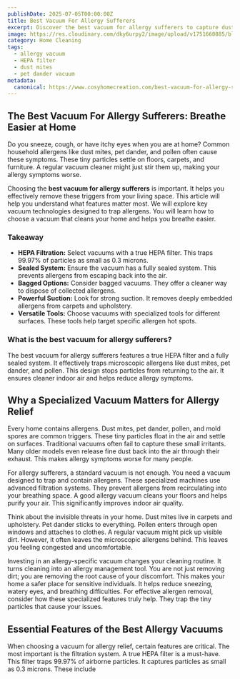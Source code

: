 ```yaml
---
publishDate: 2025-07-05T00:00:00Z
title: Best Vacuum For Allergy Sufferers
excerpt: Discover the best vacuum for allergy sufferers to capture dust, pet dander, and pollen. Improve your home's air quality and reduce allergy symptoms.
image: https://res.cloudinary.com/dky6urpy2/image/upload/v1751660885/blog_image_1751660884_c1bmoc.webp
category: Home Cleaning
tags:
  - allergy vacuum
  - HEPA filter
  - dust mites
  - pet dander vacuum
metadata:
  canonical: https://www.cosyhomecreation.com/best-vacuum-for-allergy-sufferers
---
```


## The Best Vacuum For Allergy Sufferers: Breathe Easier at Home

Do you sneeze, cough, or have itchy eyes when you are at home? Common household allergens like dust mites, pet dander, and pollen often cause these symptoms. These tiny particles settle on floors, carpets, and furniture. A regular vacuum cleaner might just stir them up, making your allergy symptoms worse.

Choosing the **best vacuum for allergy sufferers** is important. It helps you effectively remove these triggers from your living space. This article will help you understand what features matter most. We will explore key vacuum technologies designed to trap allergens. You will learn how to choose a vacuum that cleans your home and helps you breathe easier.

### Takeaway

*   **HEPA Filtration:** Select vacuums with a true HEPA filter. This traps 99.97% of particles as small as 0.3 microns.
*   **Sealed System:** Ensure the vacuum has a fully sealed system. This prevents allergens from escaping back into the air.
*   **Bagged Options:** Consider bagged vacuums. They offer a cleaner way to dispose of collected allergens.
*   **Powerful Suction:** Look for strong suction. It removes deeply embedded allergens from carpets and upholstery.
*   **Versatile Tools:** Choose vacuums with specialized tools for different surfaces. These tools help target specific allergen hot spots.

### What is the best vacuum for allergy sufferers?

The best vacuum for allergy sufferers features a true HEPA filter and a fully sealed system. It effectively traps microscopic allergens like dust mites, pet dander, and pollen. This design stops particles from returning to the air. It ensures cleaner indoor air and helps reduce allergy symptoms.

## Why a Specialized Vacuum Matters for Allergy Relief

Every home contains allergens. Dust mites, pet dander, pollen, and mold spores are common triggers. These tiny particles float in the air and settle on surfaces. Traditional vacuums often fail to capture these small irritants. Many older models even release fine dust back into the air through their exhaust. This makes allergy symptoms worse for many people.

For allergy sufferers, a standard vacuum is not enough. You need a vacuum designed to trap and contain allergens. These specialized machines use advanced filtration systems. They prevent allergens from recirculating into your breathing space. A good allergy vacuum cleans your floors and helps purify your air. This significantly improves indoor air quality.

Think about the invisible threats in your home. Dust mites live in carpets and upholstery. Pet dander sticks to everything. Pollen enters through open windows and attaches to clothes. A regular vacuum might pick up visible dirt. However, it often leaves the microscopic allergens behind. This leaves you feeling congested and uncomfortable.

Investing in an allergy-specific vacuum changes your cleaning routine. It turns cleaning into an allergy management tool. You are not just removing dirt; you are removing the root cause of your discomfort. This makes your home a safer place for sensitive individuals. It helps reduce sneezing, watery eyes, and breathing difficulties. For effective allergen removal, consider how these specialized features truly help. They trap the tiny particles that cause your issues.

## Essential Features of the Best Allergy Vacuums

When choosing a vacuum for allergy relief, certain features are critical. The most important is the filtration system. A true HEPA filter is a must-have. This filter traps 99.97% of airborne particles. It captures particles as small as 0.3 microns. These include